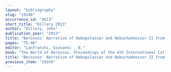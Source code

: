 ```yaml
---
layout: "bibliography"
slug: "19246"
occurrence_id: "4613"
short_title: "Dillery 2013"
author: "Dillery, John"
publication_year: "2013"
title: "Berossos' Narrative of Nabopolassar and Nebuchadnezzar II from Josephus"
pages: "75-96"
editor: "Lanfranchi, Giovanni , B."
book: "The World of Berossos. Proceedings of the 4th International Colloquium on «The Ancient Near East between Classical and Ancient Oriental Traditions», Hatfield College, Durham, 7th-9th July 2010,  Classica et Orientalia 5 (Wiesbaden)"
title: "Berossos' Narrative of Nabopolassar and Nebuchadnezzar II from Josephus"
previous_item: "19249"
---
```

